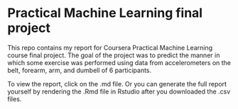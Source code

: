 # Practical Machine Learning final project

This repo contains my report for Coursera Practical Machine Learning course final project. The goal of the project was to predict the manner in which some exercise was performed using data from accelerometers on the belt, forearm, arm, and dumbell of 6 participants.

To view the report, click on the .md file. Or you can generate the full report yourself by rendering the .Rmd file in Rstudio after you downloaded the .csv files.